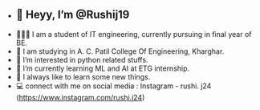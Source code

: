- ## 👋 Heyy, I’m @Rushij19
- 👨🏻‍💼 I am a student of IT engineering, currently pursuing in final year of BE. 
- 🎒 I am studying in A. C. Patil College Of Engineering, Kharghar. 
- 👀 I’m interested in python related stuffs. 
- 📒 I’m currently learning ML and AI at ETG internship. 
- 💞️ I always like to learn some new things. 
- 💻 connect with me on social media : Instagram - rushi. j24 (https://www.instagram.com/rushi.j24)

<!---
Rushij19/Rushij19 is a ✨ special ✨ repository because its `README.md` (this file) appears on your GitHub profile.
You can click the Preview link to take a look at your changes.
--->
